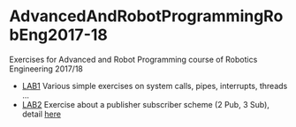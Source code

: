# AdvancedAndRobotProgrammingRobEng2017-18
Exercises for Advanced and Robot Programming course of Robotics Engineering 2017/18

* [LAB1](https://github.com/fafux/AdvancedAndRobotProgrammingRobEng2017-18/tree/master/Lab01) Various simple exercises on system calls, pipes, interrupts, threads ... 
* [LAB2](https://github.com/fafux/AdvancedAndRobotProgrammingRobEng2017-18/tree/master/Lab02) Exercise about a publisher subscriber scheme (2 Pub, 3 Sub), detail [here](https://github.com/fafux/AdvancedAndRobotProgrammingRobEng2017-18/blob/master/Lab02/Lab2.pdf)
